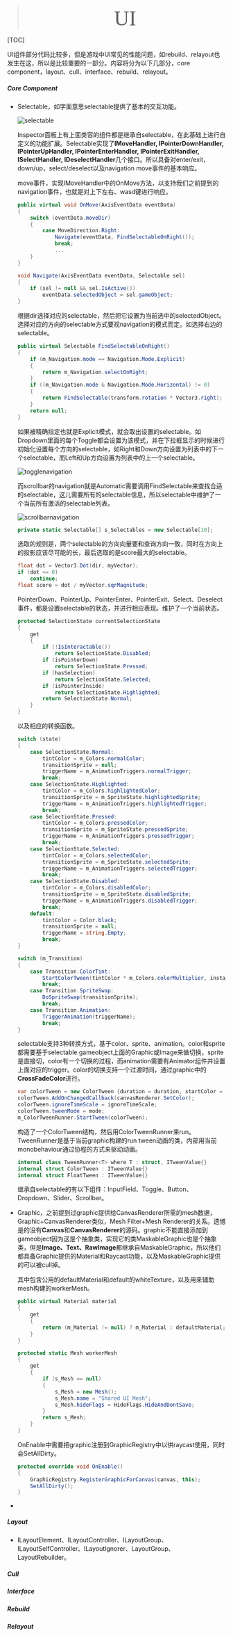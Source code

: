 > <center><font face="黑体" size=32>UI</font></center>

[TOC]

UI组件部分代码比较多，但是游戏中UI常见的性能问题，如rebuild、relayout也发生在这，所以是比较重要的一部分。内容将分为以下几部分，core component，layout、cull、interface、rebuild、relayout。

##### Core Component

- Selectable，如字面意思selectable提供了基本的交互功能。

  ![selectable](UI.assets/selectable.PNG)

  Inspector面板上有上面类容的组件都是继承自selectable，在此基础上进行自定义的功能扩展。Selectable实现了**IMoveHandler, IPointerDownHandler,  IPointerUpHandler, IPointerEnterHandler,  IPointerExitHandler, ISelectHandler,  IDeselectHandler**几个接口。所以具备对enter/exit，down/up，select/deselect以及navigation move事件的基本响应。

  move事件，实现IMoveHandler中的OnMove方法，以支持我们之前提到的navigation事件，也就是对上下左右、wasd键进行响应。

  ```c#
  public virtual void OnMove(AxisEventData eventData)
  {
      switch (eventData.moveDir)
      {
          case MoveDirection.Right:
              Navigate(eventData, FindSelectableOnRight());
              break;
              ...
      }
  }
  
  void Navigate(AxisEventData eventData, Selectable sel)
  {
      if (sel != null && sel.IsActive())
          eventData.selectedObject = sel.gameObject;
  }
  ```

  根据dir选择对应的selectable，然后把它设置为当前选中的selectedObject。选择对应的方向的selectable方式要视navigation的模式而定。如选择右边的selectable。

  ```c#
  public virtual Selectable FindSelectableOnRight()
  {
      if (m_Navigation.mode == Navigation.Mode.Explicit)
      {
          return m_Navigation.selectOnRight;
      }
      if ((m_Navigation.mode & Navigation.Mode.Horizontal) != 0)
      {
          return FindSelectable(transform.rotation * Vector3.right);
      }
      return null;
  }
  ```

  如果被精确指定也就是Explicit模式，就会取出设置的selectable。如Dropdown里面的每个Toggle都会设置为该模式，并在下拉框显示的时候进行初始化设置每个方向的selectable，如Right和Down方向设置为列表中的下一个selectable，而Left和Up方向设置为列表中的上一个selectable。

  ![togglenavigation](UI.assets/togglenavigation.PNG)

  而scrollbar的navigation就是Automatic需要调用FindSelectable来查找合适的selectable，这儿需要所有的selectable信息，所以selectable中维护了一个当前所有激活的selectable列表。

  ![scrollbarnavigation](UI.assets/scrollbarnavigation.PNG)

  ```c#
  private static Selectable[] s_Selectables = new Selectable[10];
  ```

  选取的规则是，两个selectable的方向向量要和查询方向一致，同时在方向上的投影应该尽可能的长，最后选取的是score最大的selectable。

  ```c#
  float dot = Vector3.Dot(dir, myVector);
  if (dot <= 0)
      continue;
  float score = dot / myVector.sqrMagnitude;
  ```

  PointerDown、PointerUp、PointerEnter、PointerExit、Select、Deselect事件，都是设置selectable的状态，并进行相应表现。维护了一个当前状态。

  ```c#
  protected SelectionState currentSelectionState
  {
      get
      {
          if (!IsInteractable())
              return SelectionState.Disabled;
          if (isPointerDown)
              return SelectionState.Pressed;
          if (hasSelection)
              return SelectionState.Selected;
          if (isPointerInside)
              return SelectionState.Highlighted;
          return SelectionState.Normal;
      }
  }
  ```

  以及相应的转换函数。

  ```c#
  switch (state)
  {
      case SelectionState.Normal:
          tintColor = m_Colors.normalColor;
          transitionSprite = null;
          triggerName = m_AnimationTriggers.normalTrigger;
          break;
      case SelectionState.Highlighted:
          tintColor = m_Colors.highlightedColor;
          transitionSprite = m_SpriteState.highlightedSprite;
          triggerName = m_AnimationTriggers.highlightedTrigger;
          break;
      case SelectionState.Pressed:
          tintColor = m_Colors.pressedColor;
          transitionSprite = m_SpriteState.pressedSprite;
          triggerName = m_AnimationTriggers.pressedTrigger;
          break;
      case SelectionState.Selected:
          tintColor = m_Colors.selectedColor;
          transitionSprite = m_SpriteState.selectedSprite;
          triggerName = m_AnimationTriggers.selectedTrigger;
          break;
      case SelectionState.Disabled:
          tintColor = m_Colors.disabledColor;
          transitionSprite = m_SpriteState.disabledSprite;
          triggerName = m_AnimationTriggers.disabledTrigger;
          break;
      default:
          tintColor = Color.black;
          transitionSprite = null;
          triggerName = string.Empty;
          break;
  }
  
  switch (m_Transition)
  {
      case Transition.ColorTint:
          StartColorTween(tintColor * m_Colors.colorMultiplier, instant);
          break;
      case Transition.SpriteSwap:
          DoSpriteSwap(transitionSprite);
          break;
      case Transition.Animation:
          TriggerAnimation(triggerName);
          break;
  }
  ```

  selectable支持3种转换方式，基于color、sprite、animation。color和sprite都需要基于selectable gameobject上面的Graphic或Image来做切换，sprite是直接切，color有一个切换的过程，而animation需要有Animator组件并设置上面对应的trigger。color的切换支持一个过渡时间，通过graphic中的**CrossFadeColor**进行。

  ```c#
  var colorTween = new ColorTween {duration = duration, startColor = canvasRenderer.GetColor(), targetColor = targetColor};
  colorTween.AddOnChangedCallback(canvasRenderer.SetColor);
  colorTween.ignoreTimeScale = ignoreTimeScale;
  colorTween.tweenMode = mode;
  m_ColorTweenRunner.StartTween(colorTween);
  ```

  构造了一个ColorTween结构，然后用ColorTweenRunner来run。TweenRunner是基于当前graphic构建的run tween动画的类，内部用当前monobehaviour通过协程的方式来驱动动画。

  ```c#
  internal class TweenRunner<T> where T : struct, ITweenValue{}
  internal struct ColorTween : ITweenValue{}
  internal struct FloatTween : ITweenValue{}
  ```

  继承自selectable的有以下组件：InputField、Toggle、Button、Dropdown、Slider、Scrollbar。

- Graphic，之前提到过graphic提供给CanvasRenderer所需的mesh数据，Graphic+CanvasRenderer类似，Mesh Filter+Mesh Renderer的关系。遗憾是的没有**Canvas**和**CanvasRenderer**的源码。graphic不能直接添加到gameobject因为这是个抽象类，实现它的类MaskableGraphic也是个抽象类，但是**Image、Text、RawImage**都继承自MaskableGraphic，所以他们都具备Graphic提供的Material和Raycast功能，以及MaskableGraphic提供的可以被cull掉。

  其中包含公用的defaultMaterial和default的whiteTexture，以及用来辅助mesh构建的workerMesh。

  ```c#
  public virtual Material material
  {
      get
      {
          return (m_Material != null) ? m_Material : defaultMaterial;
      }
  }
  
  protected static Mesh workerMesh
  {
      get
      {
          if (s_Mesh == null)
          {
              s_Mesh = new Mesh();
              s_Mesh.name = "Shared UI Mesh";
              s_Mesh.hideFlags = HideFlags.HideAndDontSave;
          }
          return s_Mesh;
      }
  }
  ```

  OnEnable中需要把graphic注册到GraphicRegistry中以供raycast使用，同时会SetAllDirty。

  ```c#
  protected override void OnEnable()
  {
      GraphicRegistry.RegisterGraphicForCanvas(canvas, this);
      SetAllDirty();
  }
  ```

  

- 

##### Layout

- ILayoutElement、ILayoutController、ILayoutGroup、ILayoutSelfController、ILayoutIgnorer、LayoutGroup、LayoutRebuilder。

##### Cull

##### Interface

##### Rebuild

##### Relayout